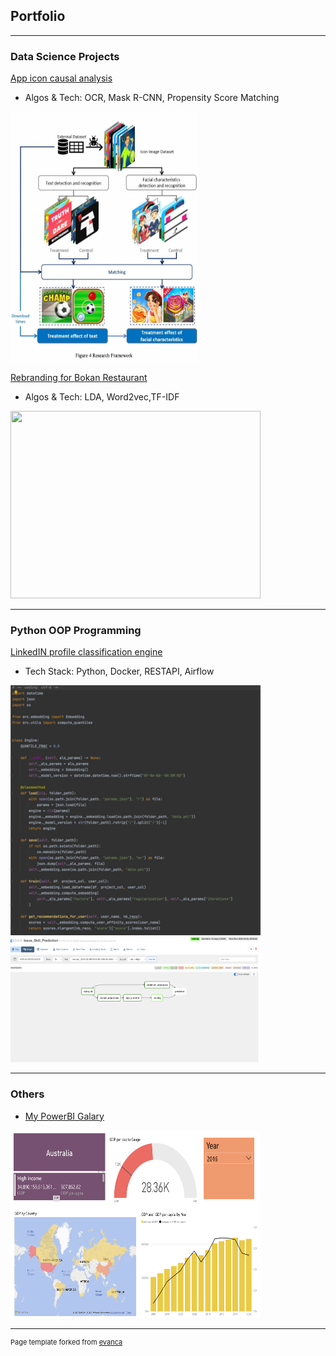 ## Portfolio

-------
### Data Science Projects
[App icon causal analysis](https://dragonlee97.github.io/App-icon/)
- Algos & Tech: OCR, Mask R-CNN, Propensity Score Matching
<img src="images/roadmap.png?raw=true" width="300" height="400">

[Rebranding for Bokan Restaurant](https://github.com/dragonlee97/Capgemini_DataCamp2020_Group3)
- Algos & Tech: LDA, Word2vec,TF-IDF
<img src="images/wordcloud.png" width="400" height="300">


-------
### Python OOP Programming
[LinkedIN profile classification engine](/pdf/linkedin_project.pdf)
- Tech Stack: Python, Docker, RESTAPI, Airflow
<img src="images/OOP.png?raw=true" width="400" height="400">
<img src="images/airflow.png" width="400" height="200">

-------
### Others
- [My PowerBI Galary](https://app.powerbi.com/view?r=eyJrIjoiZjhhNmUwYjctZGFlMi00ZGM4LWFlODItNzhhNDBiYTdlYmM1IiwidCI6ImViNWZjMGY0LTIxNjEtNDBkOC04NDkyLTUxNTk0MjQ0OTc5MyIsImMiOjEwfQ%3D%3D)
<img src="images/powerbi.png?raw=true" width="400" height="300">





---
<p style="font-size:11px">Page template forked from <a href="https://github.com/evanca/quick-portfolio">evanca</a></p>
<!-- Remove above link if you don't want to attibute -->
